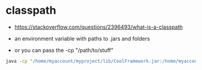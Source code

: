 # classpath

- https://stackoverflow.com/questions/2396493/what-is-a-classpath

- an environment variable with paths to .jars and folders
- or you can pass the -cp "/path/to/stuff"


```bash
java -cp "/home/myaccount/myproject/lib/CoolFramework.jar:/home/myaccount/myproject/output/"  MyMainClass
```
